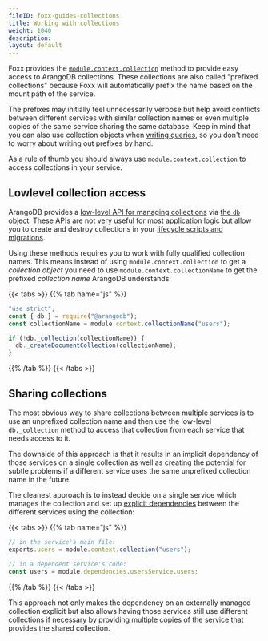 ```yaml
---
fileID: foxx-guides-collections
title: Working with collections
weight: 1040
description: 
layout: default
---
```

Foxx provides the [`module.context.collection`](../reference/foxx-reference-context) method
to provide easy access to ArangoDB collections. These collections are also
called "prefixed collections" because Foxx will automatically prefix the name
based on the mount path of the service.

The prefixes may initially feel unnecessarily verbose but help avoid conflicts
between different services with similar collection names or even multiple
copies of the same service sharing the same database. Keep in mind that you
can also use collection objects when [writing queries](foxx-guides-queries),
so you don't need to worry about writing out prefixes by hand.

As a rule of thumb you should always use `module.context.collection`
to access collections in your service.

## Lowlevel collection access

ArangoDB provides a
[low-level API for managing collections](../../getting-started/data-model-concepts/collections/data-modeling-collections-database-methods)
via [the `db` object](../../appendix/references/appendix-references-dbobject).
These APIs are not very useful for most application logic but allow you to
create and destroy collections in your
[lifecycle scripts and migrations](foxx-guides-scripts#lifecycle-scripts).

Using these methods requires you to work with fully qualified collection names.
This means instead of using `module.context.collection` to get a
_collection object_ you need to use `module.context.collectionName`
to get the prefixed _collection name_ ArangoDB understands:

{{< tabs >}}
{{% tab name="js" %}}
```js
"use strict";
const { db } = require("@arangodb");
const collectionName = module.context.collectionName("users");

if (!db._collection(collectionName)) {
  db._createDocumentCollection(collectionName);
}
```
{{% /tab %}}
{{< /tabs >}}

## Sharing collections

The most obvious way to share collections between multiple services is to use
an unprefixed collection name and then use the low-level `db._collection`
method to access that collection from each service that needs access to it.

The downside of this approach is that it results in an implicit dependency of
those services on a single collection as well as creating the potential for
subtle problems if a different service uses the same unprefixed
collection name in the future.

The cleanest approach is to instead decide on a single service which manages
the collection and set up [explicit dependencies](foxx-guides-dependencies) between
the different services using the collection:

{{< tabs >}}
{{% tab name="js" %}}
```js
// in the service's main file:
exports.users = module.context.collection("users");

// in a dependent service's code:
const users = module.dependencies.usersService.users;
```
{{% /tab %}}
{{< /tabs >}}

This approach not only makes the dependency on an externally managed collection
explicit but also allows having those services still use different collections
if necessary by providing multiple copies of the service that provides the
shared collection.
